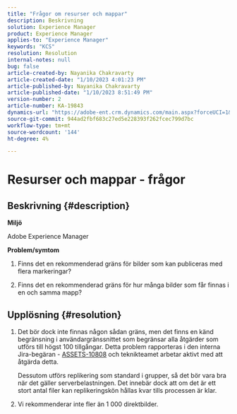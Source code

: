 ```yaml
---
title: "Frågor om resurser och mappar"
description: Beskrivning
solution: Experience Manager
product: Experience Manager
applies-to: "Experience Manager"
keywords: "KCS"
resolution: Resolution
internal-notes: null
bug: false
article-created-by: Nayanika Chakravarty
article-created-date: "1/10/2023 4:01:23 PM"
article-published-by: Nayanika Chakravarty
article-published-date: "1/10/2023 8:51:49 PM"
version-number: 2
article-number: KA-19843
dynamics-url: "https://adobe-ent.crm.dynamics.com/main.aspx?forceUCI=1&pagetype=entityrecord&etn=knowledgearticle&id=ea08d305-0091-ed11-aad1-6045bd0063aa"
source-git-commit: 944ad2fbf683c27ed5e228393f262fcec799d7bc
workflow-type: tm+mt
source-wordcount: '144'
ht-degree: 4%

---
```


# Resurser och mappar - frågor

## Beskrivning {#description}


<b>Miljö</b>

Adobe Experience Manager

<b>Problem/symtom</b>

1. Finns det en rekommenderad gräns för bilder som kan publiceras med flera markeringar?

2. Finns det en rekommenderad gräns för hur många bilder som får finnas i en och samma mapp?


## Upplösning {#resolution}


1. Det bör dock inte finnas någon sådan gräns, men det finns en känd begränsning i användargränssnittet som begränsar alla åtgärder som utförs till högst 100 tillgångar. Detta problem rapporteras i den interna Jira-begäran - [ASSETS-10808](https://jira.corp.adobe.com/browse/ASSETS-10808) och teknikteamet arbetar aktivt med att åtgärda detta.



   Dessutom utförs replikering som standard i grupper, så det bör vara bra när det gäller serverbelastningen. Det innebär dock att om det är ett stort antal filer kan replikeringskön hållas kvar tills processen är klar.


2. Vi rekommenderar inte fler än 1 000 direktbilder.

